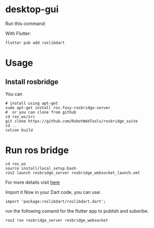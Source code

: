 # desktop-gui
Run this command:

With Flutter:
```
flutter pub add roslibdart
```

# Usage
## Install rosbridge 
You can 
```
# install using apt-get
sudo apt-get install ros-foxy-rosbridge-server
#  or you can clone from github
cd ros_ws/src
git clone https://github.com/RobotWebTools/rosbridge_suite
cd ..
colcon build
```

# Run ros bridge 
```
cd ros_ws
source install/local_setup.bash
ros2 launch rosbridge_server rosbridge_websocket_launch.xml
```

For more details visit [here](https://pub.dev/packages/roslibdart)


Import it
Now in your Dart code, you can use:
```
import 'package:roslibdart/roslibdart.dart';
```


run the following comand for the flutter app to publish and subsribe.
```
ros2 run rosbridge_server rosbridge_websocket
```
